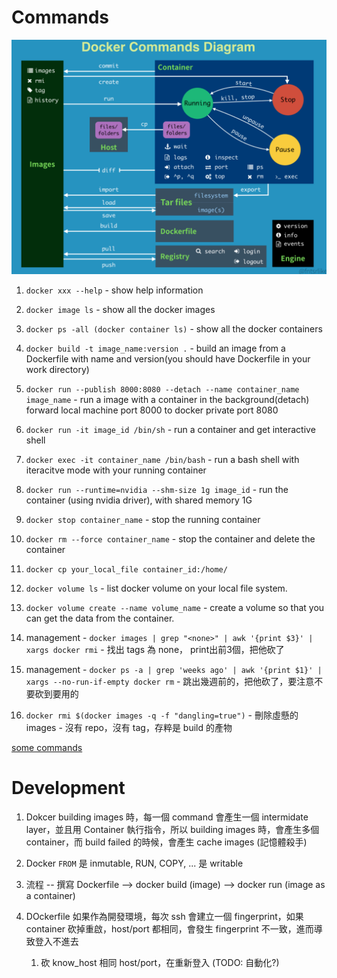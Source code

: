 # Commands

<img src='images/docker_1.png'></img>

01. `docker xxx --help` - show help information
02. `docker image ls` - show all the docker images
3. `docker ps -all (docker container ls)` - show all the docker containers
4. `docker build -t image_name:version .` - build an image from a Dockerfile with name and version(you should have Dockerfile in your work directory)
5. `docker run --publish 8000:8080 --detach --name container_name image_name` - run a image with a container in the background(detach) forward local machine port 8000 to docker private port 8080
06.  `docker run -it image_id /bin/sh` - run a container and get interactive shell
07.  `docker exec -it container_name /bin/bash` - run a bash shell with iteracitve mode with your running container
08. `docker run --runtime=nvidia --shm-size 1g image_id` - run the container (using nvidia driver), with shared memory 1G
09.    `docker stop container_name` - stop the running container

10.  `docker rm --force container_name` - stop the container and delete the container
11.  `docker cp your_local_file container_id:/home/`
12.  `docker volume ls` - list docker volume on your local file system.
13.  `docker volume create --name volume_name` - create a volume so that you can get the data from the container.

14. management - `docker images | grep "<none>" | awk '{print $3}' | xargs docker rmi` - 找出 tags 為 none， print出前3個，把他砍了
15. management - `docker ps -a | grep 'weeks ago' | awk '{print $1}' | xargs --no-run-if-empty docker rm` - 跳出幾週前的，把他砍了，要注意不要砍到要用的
16. `docker rmi $(docker images -q -f "dangling=true")` - 刪除虛懸的 images - 沒有 repo，沒有 tag，存粹是 build 的產物

[some commands](https://hackmd.io/@titangene/rk3zjKVIz?fbclid=IwY2xjawEWgMdleHRuA2FlbQIxMAABHQwImw5me90_UmMGdGqVtC-SFfF_ejva3UXvgxoWyq2BQRSz75axBJPBVw_aem_0wPOYivMK-2hDDywuG2cWA)

# Development

1. Dokcer building images 時，每一個 command 會產生一個 intermidate layer，並且用 Container 執行指令，所以 building images 時，會產生多個 container，而 build failed 的時候，會產生 cache images (記憶體殺手)

2. Docker `FROM` 是 inmutable, RUN, COPY, ... 是 writable 

3. 流程 -- 撰寫 Dockerfile --> docker build (image) --> docker run (image as a container)

4. DOckerfile 如果作為開發環境，每次 ssh 會建立一個 fingerprint，如果 container 砍掉重啟，host/port 都相同，會發生 fingerprint 不一致，進而導致登入不進去
   1. 砍 know_host 相同 host/port，在重新登入 (TODO: 自動化?)
